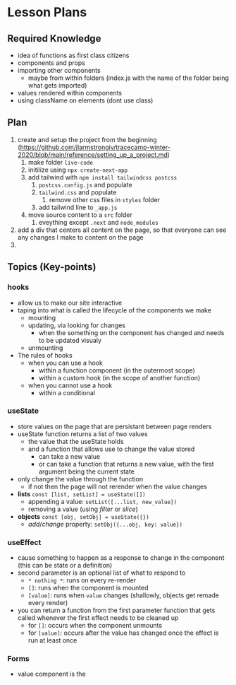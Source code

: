 # Lesson Plans

## Required Knowledge

- idea of functions as first class citizens 
- components and props
- importing other components
    - maybe from within folders (index.js with the name of the folder being what gets imported)
- values rendered within components
- using className on elements (dont use class)

## Plan
1. create and setup the project from the beginning (https://github.com/jlarmstrongiv/tracecamp-winter-2020/blob/main/reference/setting_up_a_project.md)
    1. make folder `live-code`
    2. initilize using `npx create-next-app`
    3. add tailwind with `npm install tailwindcss postcss`
        1. `postcss.config.js` and populate
        2. `tailwind.css` and populate
            1. remove other css files in `styles` folder
        3. add tailwind line to `_app.js`
    4. move source content to a `src` folder
        1. eveything except `.next` and `node_modules`
2. add a div that centers all content on the page, so that everyone can see any changes I make to content on the page
3. 

## Topics (Key-points)

### hooks

- allow us to make our site interactive
- taping into what is called the lifecycle of the components we make
    - mounting
    - updating, via looking for changes
        - when the something on the component has changed and needs to be updated visualy
    - unmounting
- The rules of hooks
    - when you can use a hook
        - within a function component (in the outermost scope)
        - within a custom hook (in the scope of another function)
    - when you cannot use a hook
        - within a conditional

### useState

- store values on the page that are persistant between page renders
- useState function returns a list of two values
    - the value that the useState holds
    - and a function that allows use to change the value stored
        - can take a new value
        - or can take a function that returns a new value, with the first argument being the current state
- only change the value through the function
    - if not then the page will not rerender when the value changes
- **lists** `const [list, setList] = useState([])`
    - appending a value: `setList([...list, new_value])`
    - removing a value (using *filter* or *slice*)
- **objects** `const [obj, setObj] = useState({})`
    - *add*/*change* property: `setObj({...obj, key: value})`

### useEffect

- cause something to happen as a response to change in the component (this can be state or a definition)
- second parameter is an optional list of what to respond to
    - `* nothing *`: runs on every re-render
    - `[]`: runs when the component is mounted
    - `[value]`: runs when `value` changes (shallowly, objects get remade every render)
- you can return a function from the first parameter function that gets called whenever the first effect needs to be cleaned up
    - for `[]`: occurs when the component unmounts
    - for `[value]`: occurs after the value has changed once the effect is run at least once

### Forms

- value component is the